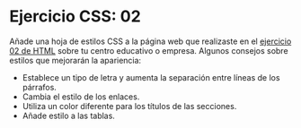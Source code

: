 
# Ejercicio CSS: 02

Añade una hoja de estilos CSS a la página web que realizaste en el [ejercicio 02 de HTML](https://github.com/jvadillo/iw-ejercicios-html/tree/master/02) sobre tu centro educativo o empresa. Algunos consejos sobre estilos que mejorarán la apariencia:

* Establece un tipo de letra y aumenta la separación entre líneas de los párrafos.
* Cambia el estilo de los enlaces.
* Utiliza un color diferente para los títulos de las secciones.
* Añade estilo a las tablas.